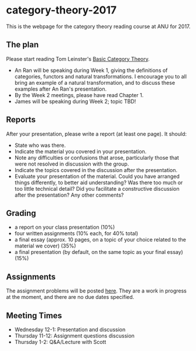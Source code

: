 # category-theory-2017

This is the webpage for the category theory reading course at ANU for 2017.

The plan
---
Please start reading Tom Leinster's [Basic Category Theory](https://arxiv.org/pdf/1612.09375.pdf).

* An Ran will be speaking during Week 1, giving the definitions of categories, functors and natural transformations. I encourage you to all bring an example of a natural transformation, and to discuss these examples after An Ran's presentation.
* By the Week 2 meetings, please have read Chapter 1.
* James will be speaking during Week 2; topic TBD!

Reports
---
After your presentation, please write a report (at least one page). It should:
* State who was there.
* Indicate the material you covered in your presentation.
* Note any difficulties or confusions that arose, particularly those that were not resolved in discussion with the group.
* Indicate the topics covered in the discussion after the presentation.
* Evaluate your presentation of the material. Could you have arranged things differently, to better aid understanding? Was there too much or too little technical detail? Did you facilitate a constructive discussion after the presentation? Any other comments?

Grading
---
* a report on your class presentation (10%)
* four written assignments (10% each, for 40% total)
* a final essay (approx. 10 pages, on a topic of your choice related to the material we cover) (35%)
* a final presentation (by default, on the same topic as your final essay) (15%)

Assignments
---
The assignment problems will be posted [here](https://github.com/semorrison/category-theory-2017/blob/master/Assignments.pdf). They are a work in progress at the moment, and there are no due dates specified.

Meeting Times
---
* Wednesday 12-1: Presentation and discussion
* Thursday 11-12: Assignment questions discussion
* Thursday 1-2: Q&A/Lecture with Scott


